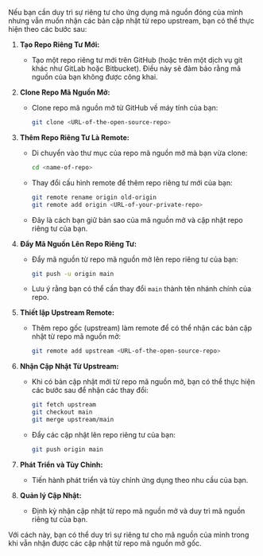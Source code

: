 Nếu bạn cần duy trì sự riêng tư cho ứng dụng mã nguồn đóng của mình nhưng vẫn muốn nhận các bản cập nhật từ repo upstream, bạn có thể thực hiện theo các bước sau:

1. **Tạo Repo Riêng Tư Mới:**
   - Tạo một repo riêng tư mới trên GitHub (hoặc trên một dịch vụ git khác như GitLab hoặc Bitbucket). Điều này sẽ đảm bảo rằng mã nguồn của bạn không được công khai.

2. **Clone Repo Mã Nguồn Mở:**
   - Clone repo mã nguồn mở từ GitHub về máy tính của bạn:
     ```bash
     git clone <URL-of-the-open-source-repo>
     ```

3. **Thêm Repo Riêng Tư Là Remote:**
   - Di chuyển vào thư mục của repo mã nguồn mở mà bạn vừa clone:
     ```bash
     cd <name-of-repo>
     ```
   - Thay đổi cấu hình remote để thêm repo riêng tư mới của bạn:
     ```bash
     git remote rename origin old-origin
     git remote add origin <URL-of-your-private-repo>
     ```
   - Đây là cách bạn giữ bản sao của mã nguồn mở và cập nhật repo riêng tư của bạn.

4. **Đẩy Mã Nguồn Lên Repo Riêng Tư:**
   - Đẩy mã nguồn từ repo mã nguồn mở lên repo riêng tư của bạn:
     ```bash
     git push -u origin main
     ```
   - Lưu ý rằng bạn có thể cần thay đổi `main` thành tên nhánh chính của repo.

5. **Thiết lập Upstream Remote:**
   - Thêm repo gốc (upstream) làm remote để có thể nhận các bản cập nhật từ repo mã nguồn mở:
     ```bash
     git remote add upstream <URL-of-the-open-source-repo>
     ```

6. **Nhận Cập Nhật Từ Upstream:**
   - Khi có bản cập nhật mới từ repo mã nguồn mở, bạn có thể thực hiện các bước sau để nhận các thay đổi:
     ```bash
     git fetch upstream
     git checkout main
     git merge upstream/main
     ```
   - Đẩy các cập nhật lên repo riêng tư của bạn:
     ```bash
     git push origin main
     ```

7. **Phát Triển và Tùy Chỉnh:**
   - Tiến hành phát triển và tùy chỉnh ứng dụng theo nhu cầu của bạn.

8. **Quản lý Cập Nhật:**
   - Định kỳ nhận cập nhật từ repo mã nguồn mở và duy trì mã nguồn riêng tư của bạn.

Với cách này, bạn có thể duy trì sự riêng tư cho mã nguồn của mình trong khi vẫn nhận được các cập nhật từ repo mã nguồn mở gốc.